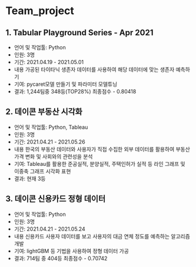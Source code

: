 # Team_project

## 1. Tabular Playground Series - Apr 2021

- 언어 및 작업툴: Python
- 인원: 3명
- 기간: 2021.04.19 - 2021.05.01
- 내용
  가공된 타이타닉 생존자 데이터를 사용하여 해당 데이터에 맞는 생존자 예측하기
- 기여: pycaret모델 만들기 및 파라미터 모델튜닝
- 결과: 1,244팀중 348등(TOP28%) 최종점수 - 0.80418


## 2. 데이콘 부동산 시각화

- 언어 및 작업툴: Python, Tableau
- 인원: 3명
- 기간: 2021.04.21 - 2021.05.26
- 내용
  한국의 부동산 데이터와 사용자가 직접 수집한 외부 데이터를 활용하여 부동산 가격 변화 및 사회와의 관련성을 분석
- 기여: Tableau를 활용한 준공실적, 분양실적, 주택인허가 실적 등 라인 그래프 및 이중축 그래프 시각화 표현
- 결과: 현재 3등

## 3. 데이콘 신용카드 정형 데이터

- 언어 및 작업툴: Python
- 인원: 3명
- 기간: 2021.04.21 - 2021.05.24
- 내용
  신용카드 사용자 데이터를 보고 사용자의 대금 연체 정도를 예측하는 알고리즘 개발
- 기여: lightGBM 등 기법을 사용하여 정형 데이터 가공
- 결과: 714팀 중 404등 최종점수 - 0.70742  
